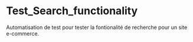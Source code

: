 # Test_Search_functionality
Automatisation de test pour tester la fontionalité de recherche pour un site e-commerce.
